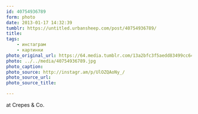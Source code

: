 ```yaml
---
id: 40754936789
form: photo
date: 2013-01-17 14:32:39
tumblr: https://untitled.urbansheep.com/post/40754936789/
title:
tags:
    - инстаграм
    - картинки
photo_original_url: https://64.media.tumblr.com/13a2bfc3f5aedd83499cc64457fd77bd/tumblr_mgrmmfRsu91qz4wzio1_640.jpg
photo: ../../media/40754936789.jpg
photo_caption:
photo_source: http://instagr.am/p/UlOZQAoNy_/
photo_source_url:
photo_source_title:

---
```


<p>at Crepes & Co.</p>
